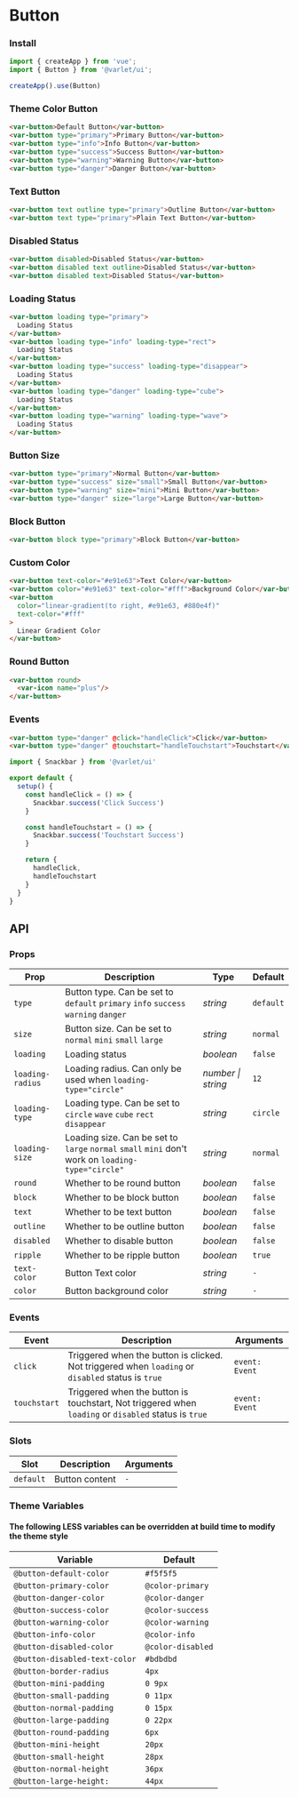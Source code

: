 # Button

### Install

```js
import { createApp } from 'vue';
import { Button } from '@varlet/ui';

createApp().use(Button)
```

### Theme Color Button

```html
<var-button>Default Button</var-button>
<var-button type="primary">Primary Button</var-button>
<var-button type="info">Info Button</var-button>
<var-button type="success">Success Button</var-button>
<var-button type="warning">Warning Button</var-button>
<var-button type="danger">Danger Button</var-button>
```

### Text Button

```html
<var-button text outline type="primary">Outline Button</var-button>
<var-button text type="primary">Plain Text Button</var-button>
```

### Disabled Status

```html
<var-button disabled>Disabled Status</var-button>
<var-button disabled text outline>Disabled Status</var-button>
<var-button disabled text>Disabled Status</var-button>
```

### Loading Status

```html
<var-button loading type="primary">
  Loading Status
</var-button>
<var-button loading type="info" loading-type="rect">
  Loading Status
</var-button>
<var-button loading type="success" loading-type="disappear">
  Loading Status
</var-button>
<var-button loading type="danger" loading-type="cube">
  Loading Status
</var-button>
<var-button loading type="warning" loading-type="wave">
  Loading Status
</var-button>
```

### Button Size

```html
<var-button type="primary">Normal Button</var-button>
<var-button type="success" size="small">Small Button</var-button>
<var-button type="warning" size="mini">Mini Button</var-button>
<var-button type="danger" size="large">Large Button</var-button>
```

### Block Button

```html
<var-button block type="primary">Block Button</var-button>
```

### Custom Color

```html
<var-button text-color="#e91e63">Text Color</var-button>
<var-button color="#e91e63" text-color="#fff">Background Color</var-button>
<var-button
  color="linear-gradient(to right, #e91e63, #880e4f)"
  text-color="#fff"
>
  Linear Gradient Color
</var-button>
```

### Round Button

```html
<var-button round>
  <var-icon name="plus"/>
</var-button>
```

### Events

```html
<var-button type="danger" @click="handleClick">Click</var-button>
<var-button type="danger" @touchstart="handleTouchstart">Touchstart</var-button>
```

```js
import { Snackbar } from '@varlet/ui'

export default {
  setup() {
    const handleClick = () => {
      Snackbar.success('Click Success')
    }

    const handleTouchstart = () => {
      Snackbar.success('Touchstart Success')
    }

    return {
      handleClick,
      handleTouchstart
    }
  }
}
```

## API

### Props

| Prop | Description | Type | Default | 
| --- | --- | --- | --- | 
| `type` | Button type. Can be set to `default` `primary` `info` `success` `warning` `danger` | _string_ | `default` |
| `size` | Button size. Can be set to `normal` `mini` `small` `large` | _string_ | `normal` |
| `loading` | Loading status | _boolean_ | `false` |  
| `loading-radius` | Loading radius. Can only be used when `loading-type="circle"` | _number \| string_ | `12` |
| `loading-type` | Loading type. Can be set to `circle` `wave` `cube` `rect` `disappear` | _string_ | `circle` |
| `loading-size` | Loading size. Can be set to `large` `normal` `small` `mini` don't work on `loading-type="circle"` | _string_ | `normal` |
| `round` | Whether to be round button | _boolean_ | `false` | 
| `block` | Whether to be block button | _boolean_ | `false` | 
| `text` | Whether to be text button | _boolean_ | `false` |
| `outline` | Whether to be outline button | _boolean_ | `false` |
| `disabled` | Whether to disable button | _boolean_ | `false` |
| `ripple` | Whether to be ripple button | _boolean_ | `true` |
| `text-color` | Button Text color | _string_ | `-` |
| `color` | Button background color | _string_ | `-` |

### Events

| Event | Description | Arguments |
| --- | --- | --- |
| `click` | Triggered when the button is clicked. Not triggered when `loading` or `disabled` status is `true` | `event: Event` |
| `touchstart` | Triggered when the button is touchstart, Not triggered when `loading` or `disabled` status is `true` | `event: Event` |

### Slots

| Slot | Description | Arguments |
| --- | --- | --- |
| `default` | Button content | `-` |

### Theme Variables
#### The following LESS variables can be overridden at build time to modify the theme style

| Variable | Default |
| --- | --- |
| `@button-default-color` | `#f5f5f5` |
| `@button-primary-color` | `@color-primary` |
| `@button-danger-color` |  `@color-danger` |
| `@button-success-color` | `@color-success` |
| `@button-warning-color` |  `@color-warning` |
| `@button-info-color` | `@color-info`|
| `@button-disabled-color` | `@color-disabled` |
| `@button-disabled-text-color` | `#bdbdbd` |
| `@button-border-radius` | `4px` |
| `@button-mini-padding` | `0 9px` |
| `@button-small-padding` | `0 11px` |
| `@button-normal-padding` | `0 15px` |
| `@button-large-padding` | `0 22px` |
| `@button-round-padding` | `6px` |
| `@button-mini-height` | `20px` |
| `@button-small-height` | `28px` |
| `@button-normal-height` | `36px` |
| `@button-large-height:` | `44px` |